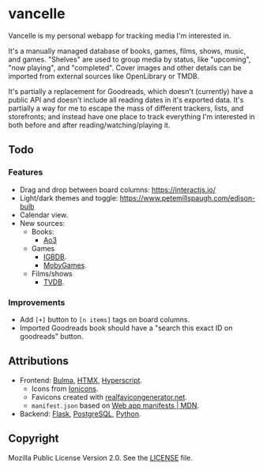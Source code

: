 # vancelle

Vancelle is my personal webapp for tracking media I'm interested in.

It's a manually managed database of books, games, films, shows, music, and
games. "Shelves" are used to group media by status, like "upcoming", "now
playing", and "completed". Cover images and other details can be imported from
external sources like OpenLibrary or TMDB. 

It's partially a replacement for Goodreads, which doesn't (currently) have a
public API and doesn't include all reading dates in it's exported data. It's
partially a way for me to escape the mass of different trackers, lists, and
storefronts; and instead have one place to track everything I'm interested in
both before and after reading/watching/playing it.

## Todo

### Features

* Drag and drop between board columns: https://interactjs.io/
* Light/dark themes and toggle: https://www.petemillspaugh.com/edison-bulb
* Calendar view.
* New sources:
    * Books:
        * [Ao3](https://archiveofourown.org/)
    * Games
        * [IGBDB](https://api-docs.igdb.com/).
        * [MobyGames](https://www.mobygames.com/info/api/).
    * Films/shows
        * [TVDB](https://thetvdb.com/api-information#attribution).

### Improvements

* Add `[+]` button to `[n items]` tags on board columns.
* Imported Goodreads book should have a "search this exact ID on goodreads" button.

## Attributions

* Frontend: [Bulma](https://bulma.io/), [HTMX](https://htmx.org/), [Hyperscript](https://hyperscript.org/).
  * Icons from [Ionicons](https://ionic.io/ionicons/).
  * Favicons created with [realfavicongenerator.net](https://realfavicongenerator.net/svg-favicon/).
  * `manifest.json` based on [Web app manifests | MDN](https://developer.mozilla.org/en-US/docs/Web/Manifest).
* Backend: [Flask](https://flask.palletsprojects.com/), [PostgreSQL](https://www.postgresql.org/), [Python](https://www.python.org/).

## Copyright

Mozilla Public License Version 2.0. See the [LICENSE](./LICENSE) file.
